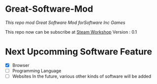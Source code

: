 # Great-Software-Mod
_This repo mod Great Software Mod forSoftware Inc Games_

This repo now can be subscribe at [Steam Workshop](https://steamcommunity.com/sharedfiles/filedetails/?id=2188088339)
Version : 0.1

# Next Upcomming Software Feature
- [x] Browser
- [ ] Programming Language
- [ ] Websites
In the future, various other kinds of software will be added
